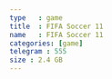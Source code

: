 ```yaml
---
type   : game
title  : FIFA Soccer 11
name   : FIFA Soccer 11
categories: [game]
telegram : 555
size : 2.4 GB
---
```



